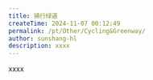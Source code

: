```yaml
---
title: 骑行绿道
createTime: 2024-11-07 00:12:49
permalink: /pt/Other/Cycling&Greenway/
author: sunshang-hl
description: xxxx
---
```


xxxx